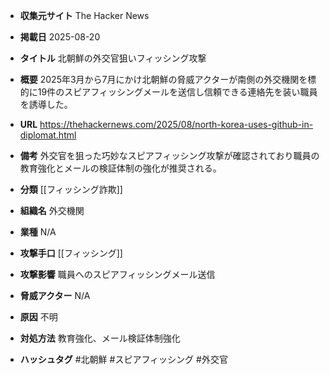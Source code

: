 - **収集元サイト**
The Hacker News

- **掲載日**
2025-08-20

- **タイトル**
北朝鮮の外交官狙いフィッシング攻撃

- **概要**
2025年3月から7月にかけ北朝鮮の脅威アクターが南側の外交機関を標的に19件のスピアフィッシングメールを送信し信頼できる連絡先を装い職員を誘導した。

- **URL**
https://thehackernews.com/2025/08/north-korea-uses-github-in-diplomat.html

- **備考**
外交官を狙った巧妙なスピアフィッシング攻撃が確認されており職員の教育強化とメールの検証体制の強化が推奨される。

- **分類**
[[フィッシング詐欺]]

- **組織名**
外交機関

- **業種**
N/A

- **攻撃手口**
[[フィッシング]]

- **攻撃影響**
職員へのスピアフィッシングメール送信

- **脅威アクター**
N/A

- **原因**
不明

- **対処方法**
教育強化、メール検証体制強化

- **ハッシュタグ**
#北朝鮮 #スピアフィッシング #外交官
